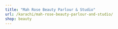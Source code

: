 ```yaml
---
title: "Mah Rose Beauty Parlour & Studio"
url: /karachi/mah-rose-beauty-parlour-and-studio/
shop: beauty
---
```

